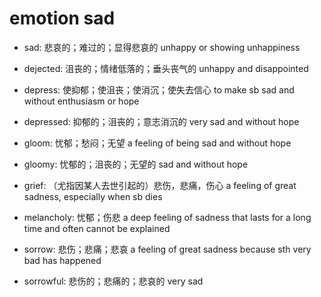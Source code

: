 # emotion sad

- sad: 悲哀的；难过的；显得悲哀的 unhappy or showing unhappiness

- dejected: 沮丧的；情绪低落的；垂头丧气的 unhappy and disappointed
- depress: 使抑郁；使沮丧；使消沉；使失去信心 to make sb sad and without enthusiasm or hope
- depressed: 抑郁的；沮丧的；意志消沉的 very sad and without hope
- gloom: 忧郁；愁闷；无望 a feeling of being sad and without hope
- gloomy: 忧郁的；沮丧的；无望的 sad and without hope
- grief: （尤指因某人去世引起的）悲伤，悲痛，伤心 a feeling of great sadness, especially when sb dies
- melancholy: 忧郁；伤悲 a deep feeling of sadness that lasts for a long time and often cannot be explained
- sorrow: 悲伤；悲痛；悲哀 a feeling of great sadness because sth very bad has happened
- sorrowful: 悲伤的；悲痛的；悲哀的 very sad
